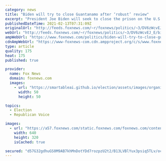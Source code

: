 ```yaml
---
category: news
title: "Biden will try to close Guantanamo after ‘robust’ review"
excerpt: "President Joe Biden will seek to close the prison on the U.S. base at Guantanamo Bay following a review process, resuming a project begun under the Obama administration, the White House said Friday."
publishedDateTime: 2021-02-13T07:31:09Z
originalUrl: "http://feeds.foxnews.com/~r/foxnews/politics/~3/DV6zWcvEJ_E/biden-will-try-to-close-guantanamo-after-robust-review"
webUrl: "http://feeds.foxnews.com/~r/foxnews/politics/~3/DV6zWcvEJ_E/biden-will-try-to-close-guantanamo-after-robust-review"
ampWebUrl: "https://www.foxnews.com/politics/biden-will-try-to-close-guantanamo-after-robust-review.amp"
cdnAmpWebUrl: "https://www-foxnews-com.cdn.ampproject.org/c/s/www.foxnews.com/politics/biden-will-try-to-close-guantanamo-after-robust-review.amp"
type: article
quality: 175
heat: 175
published: true

provider:
  name: Fox News
  domain: foxnews.com
  images:
    - url: "https://smartableai.github.io/election/assets/images/organizations/foxnews.com-50x50.jpg"
      width: 50
      height: 50

topics:
  - Election
  - Republican Voice

images:
  - url: "https://a57.foxnews.com/static.foxnews.com/foxnews.com/content/uploads/2021/02/640/320/GettyImages-617712896.jpg?ve=1&tl=1"
    width: 640
    height: 320
    isCached: true

secured: "d57G32gdhuGS0M9AB7khMnDotYDd7rozpzU2t2/B13LVBlYux3psiq5TLv/ocgAVeB2krFZSukCzuqCXeab1a9q1baT4XMrU/Kd0vhG/Hc1lA5LsR6PghhJZI62kZZkjLk8p22M7ERF5k+CDs+Y6pziZo2qn59pcC9O0OBFFJAsC9WJz/by7aUl3cRYY1+MXsMFXCUk2zW+YUTQSCqs9ZGtXxB5+1VEF/7WJ7nRqPRAdAAInEX7IJuzjhPWfkvK83OLoXVIk4W+5hqY84/L+ciVyj4HUKQwqZjKPz+9b6YhTrN+m7HVwXImtrD/LiHDTEBcI2D6wcrQNGPXhz66aaWLNauJzgyWdfaZSF/Mgq+A=;5ifMnh9WpnlvpggDvBnTOA=="
---
```


